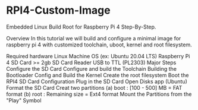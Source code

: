 # RPI4-Custom-Image
Embedded Linux Build Root for Raspberry Pi 4 Step-By-Step.

Overview
In this tutorial we will build and configure a minimal image for raspberry pi 4 with customized toolchain, uboot, kernel and root filesystem.

Required hardware
Linux Machine OS (ex: Ubuntu 20.04 LTS)
Raspberry Pi 4
SD Card >= 2gb
SD Card Reader
USB to TTL (PL2303)
Major Steps
Configure the SD Card
Configure and build the Toolchain
Building the Bootloader
Config and Build the Kernel
Create the root filesystem
Boot the RPI4
SD Card Configuration
Plug in the SD Card
Open Disks app (Ubuntu)
Format the SD Card
Creat two partitions
(a) boot : [100 - 500] MB = FAT format
(b) root : Remaining size = Ext4 format
Mount the Partitions from the "Play" Symbol
